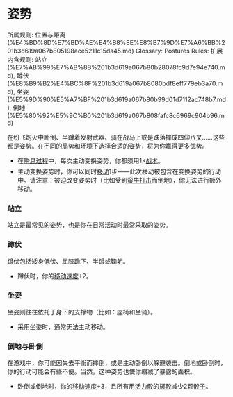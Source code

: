 # 姿势

所属规则: 位置与距离 (%E4%BD%8D%E7%BD%AE%E4%B8%8E%E8%B7%9D%E7%A6%BB%201b3d619a067b805198ace5211c15da45.md)
Glossary: Postures
Rules: 扩展
内含规则: 站立 (%E7%AB%99%E7%AB%8B%201b3d619a067b80b28078fc9d7e94e740.md), 蹲伏 (%E8%B9%B2%E4%BC%8F%201b3d619a067b8080bdf8eff779eb3a70.md), 坐姿 (%E5%9D%90%E5%A7%BF%201b3d619a067b80b99d01d7112ac748b7.md), 倒地 (%E5%80%92%E5%9C%B0%201b3d619a067b808fafc8c6969c904b96.md)

在纷飞炮火中卧倒、半蹲着发射武器、骑在战马上或是跌落摔成四仰八叉……这些都是姿势。在不同的局势和环境下选择合适的姿势，将为你赢得更多优势。

- 在[瞬息过程](%E7%9E%AC%E6%81%AF%E8%BF%87%E7%A8%8B%201b3d619a067b80aaa52efa8a891fe3ad.md)中，每次主动变换姿势，你都须用1⚡️[战术](%E6%88%98%E6%9C%AF%E8%A1%8C%E5%8A%A8%201b3d619a067b8051b6eaffd160aee01c.md)。
- 主动变换姿势时，你可以同时[移动](%E7%A7%BB%E5%8A%A8%201b3d619a067b80a4a587d4f966ce6b79.md)1步——此次移动被包含在变换姿势的行动中。请注意：被迫改变姿势时（比如受到[蛮牛打击](https://www.notion.so/1b8d619a067b80b8aed4cf8041ea1c72?pvs=21)而倒地），你无法进行额外移动。

### 站立

站立是最常见的姿势，也是你在日常活动时最常采取的姿势。

### 蹲伏

蹲伏包括矮身低伏、屈膝跪下、半蹲或鞠躬。

- 蹲伏时，你的[移动速度](%E7%A7%BB%E5%8A%A8%E9%80%9F%E5%BA%A6%201b3d619a067b809a974ac608bbb4fb54.md)÷2。

### 坐姿

坐姿则往往依托于身下的支撑物（比如：座椅和坐骑）。

- 采用坐姿时，通常无法主动移动。

### 倒地与卧倒

在游戏中，你可能因失去平衡而摔倒，或是主动卧倒以躲避袭击。倒地或卧倒时，你的行动可能会有些不便。当然，这种姿势也使你缩减了暴露的面积。

- 卧倒或倒地时，你的[移动速度](%E7%A7%BB%E5%8A%A8%E9%80%9F%E5%BA%A6%201b3d619a067b809a974ac608bbb4fb54.md)÷3，且所有用[活力骰](%E6%B4%BB%E5%8A%9B%E9%AA%B0%201b3d619a067b8019a494fecc31aaaafa.md)的[掷骰](%E6%8E%B7%E9%AA%B0%201b3d619a067b80f89c53e38483e535c4.md)减少2颗[骰子](%E9%AA%B0%E5%AD%90%201b3d619a067b809a8af1c709238cdb0d.md)。
